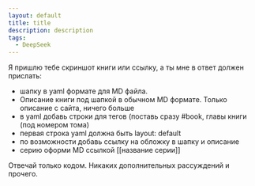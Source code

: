 ```yaml
---
layout: default
title: title
description: description
tags:
  - DeepSeek
---
```

Я пришлю тебе скриншот книги или ссылку, а ты мне в ответ должен прислать:
- шапку в yaml формате для MD файла.
- Описание книги под шапкой в обычном MD формате. Только описание с сайта, ничего больше
- в yaml добавь строки для тегов (поставь сразу #book, главы книги (под номером тома)
- первая строка yaml должна быть layout: default
- по возможности добавь ссылку на обложку в шапку и описание 
- серию оформи MD ссылкой [[название серии]]  

Отвечай только кодом. Никаких дополнительных рассуждений и прочего. 
#